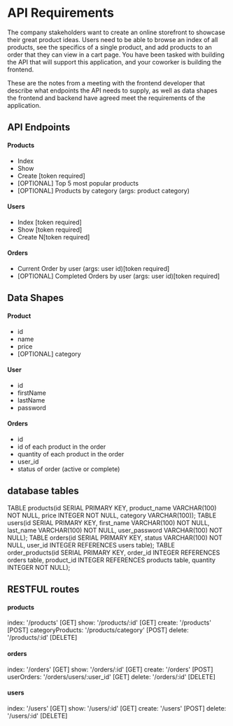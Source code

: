 # API Requirements
The company stakeholders want to create an online storefront to showcase their great product ideas. Users need to be able to browse an index of all products, see the specifics of a single product, and add products to an order that they can view in a cart page. You have been tasked with building the API that will support this application, and your coworker is building the frontend.

These are the notes from a meeting with the frontend developer that describe what endpoints the API needs to supply, as well as data shapes the frontend and backend have agreed meet the requirements of the application. 

## API Endpoints
#### Products
- Index 
- Show
- Create [token required]
- [OPTIONAL] Top 5 most popular products 
- [OPTIONAL] Products by category (args: product category)

#### Users
- Index [token required]
- Show [token required]
- Create N[token required]

#### Orders
- Current Order by user (args: user id)[token required]
- [OPTIONAL] Completed Orders by user (args: user id)[token required]

## Data Shapes
#### Product
-  id
- name
- price
- [OPTIONAL] category

#### User
- id
- firstName
- lastName
- password

#### Orders
- id
- id of each product in the order
- quantity of each product in the order
- user_id
- status of order (active or complete)


## database tables
TABLE products(id SERIAL PRIMARY KEY, product_name VARCHAR(100) NOT NULL, price INTEGER NOT NULL, category VARCHAR(100));
TABLE users(id SERIAL PRIMARY KEY, first_name VARCHAR(100) NOT NULL, last_name VARCHAR(100) NOT NULL, user_password VARCHAR(100) NOT NULL);
TABLE orders(id SERIAL PRIMARY KEY, status VARCHAR(100) NOT NULL, user_id INTEGER REFERENCES users table);
TABLE order_products(id SERIAL PRIMARY KEY, order_id INTEGER REFERENCES orders table, product_id INTEGER REFERENCES products table, quantity INTEGER NOT NULL);


## RESTFUL routes
#### products
index: '/products' [GET]
show: '/products/:id' [GET]
create: '/products' [POST]
categoryProducts: '/products/category' [POST]
delete: '/products/:id' [DELETE]

#### orders
index: '/orders' [GET]
show: '/orders/:id' [GET]
create: '/orders' [POST]
userOrders: '/orders/users/:user_id' [GET]
delete: '/orders/:id' [DELETE]

#### users
index: '/users' [GET]
show: '/users/:id' [GET]
create: '/users' [POST]
delete: '/users/:id' [DELETE]